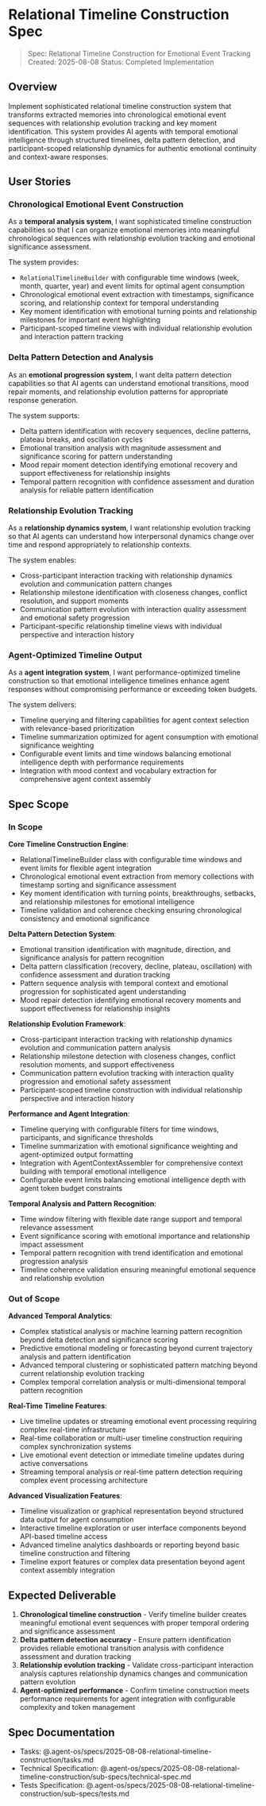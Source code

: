 # Relational Timeline Construction Spec

> Spec: Relational Timeline Construction for Emotional Event Tracking
> Created: 2025-08-08
> Status: Completed Implementation

## Overview

Implement sophisticated relational timeline construction system that transforms extracted memories into chronological emotional event sequences with relationship evolution tracking and key moment identification. This system provides AI agents with temporal emotional intelligence through structured timelines, delta pattern detection, and participant-scoped relationship dynamics for authentic emotional continuity and context-aware responses.

## User Stories

### Chronological Emotional Event Construction

As a **temporal analysis system**, I want sophisticated timeline construction capabilities so that I can organize emotional memories into meaningful chronological sequences with relationship evolution tracking and emotional significance assessment.

The system provides:

- `RelationalTimelineBuilder` with configurable time windows (week, month, quarter, year) and event limits for optimal agent consumption
- Chronological emotional event extraction with timestamps, significance scoring, and relationship context for temporal understanding
- Key moment identification with emotional turning points and relationship milestones for important event highlighting
- Participant-scoped timeline views with individual relationship evolution and interaction pattern tracking

### Delta Pattern Detection and Analysis

As an **emotional progression system**, I want delta pattern detection capabilities so that AI agents can understand emotional transitions, mood repair moments, and relationship evolution patterns for appropriate response generation.

The system supports:

- Delta pattern identification with recovery sequences, decline patterns, plateau breaks, and oscillation cycles
- Emotional transition analysis with magnitude assessment and significance scoring for pattern understanding
- Mood repair moment detection identifying emotional recovery and support effectiveness for relationship insights
- Temporal pattern recognition with confidence assessment and duration analysis for reliable pattern identification

### Relationship Evolution Tracking

As a **relationship dynamics system**, I want relationship evolution tracking so that AI agents can understand how interpersonal dynamics change over time and respond appropriately to relationship contexts.

The system enables:

- Cross-participant interaction tracking with relationship dynamics evolution and communication pattern changes
- Relationship milestone identification with closeness changes, conflict resolution, and support moments
- Communication pattern evolution with interaction quality assessment and emotional safety progression
- Participant-specific relationship timeline views with individual perspective and interaction history

### Agent-Optimized Timeline Output

As a **agent integration system**, I want performance-optimized timeline construction so that emotional intelligence timelines enhance agent responses without compromising performance or exceeding token budgets.

The system delivers:

- Timeline querying and filtering capabilities for agent context selection with relevance-based prioritization
- Timeline summarization optimized for agent consumption with emotional significance weighting
- Configurable event limits and time windows balancing emotional intelligence depth with performance requirements
- Integration with mood context and vocabulary extraction for comprehensive agent context assembly

## Spec Scope

### In Scope

**Core Timeline Construction Engine**:

- RelationalTimelineBuilder class with configurable time windows and event limits for flexible agent integration
- Chronological emotional event extraction from memory collections with timestamp sorting and significance assessment
- Key moment identification with turning points, breakthroughs, setbacks, and relationship milestones for emotional intelligence
- Timeline validation and coherence checking ensuring chronological consistency and emotional significance

**Delta Pattern Detection System**:

- Emotional transition identification with magnitude, direction, and significance analysis for pattern recognition
- Delta pattern classification (recovery, decline, plateau, oscillation) with confidence assessment and duration tracking
- Pattern sequence analysis with temporal context and emotional progression for sophisticated agent understanding
- Mood repair detection identifying emotional recovery moments and support effectiveness for relationship insights

**Relationship Evolution Framework**:

- Cross-participant interaction tracking with relationship dynamics evolution and communication pattern analysis
- Relationship milestone detection with closeness changes, conflict resolution moments, and support effectiveness
- Communication pattern evolution tracking with interaction quality progression and emotional safety assessment
- Participant-scoped timeline construction with individual relationship perspective and interaction history

**Performance and Agent Integration**:

- Timeline querying with configurable filters for time windows, participants, and significance thresholds
- Timeline summarization with emotional significance weighting and agent-optimized output formatting
- Integration with AgentContextAssembler for comprehensive context building with temporal emotional intelligence
- Configurable event limits balancing emotional intelligence depth with agent token budget constraints

**Temporal Analysis and Pattern Recognition**:

- Time window filtering with flexible date range support and temporal relevance assessment
- Event significance scoring with emotional importance and relationship impact assessment
- Temporal pattern recognition with trend identification and emotional progression analysis
- Timeline coherence validation ensuring meaningful emotional sequence and relationship evolution

### Out of Scope

**Advanced Temporal Analytics**:

- Complex statistical analysis or machine learning pattern recognition beyond delta detection and significance scoring
- Predictive emotional modeling or forecasting beyond current trajectory analysis and pattern identification
- Advanced temporal clustering or sophisticated pattern matching beyond current relationship evolution tracking
- Complex temporal correlation analysis or multi-dimensional temporal pattern recognition

**Real-Time Timeline Features**:

- Live timeline updates or streaming emotional event processing requiring complex real-time infrastructure
- Real-time collaboration or multi-user timeline construction requiring complex synchronization systems
- Live emotional event detection or immediate timeline updates during active conversations
- Streaming temporal analysis or real-time pattern detection requiring complex event processing architecture

**Advanced Visualization Features**:

- Timeline visualization or graphical representation beyond structured data output for agent consumption
- Interactive timeline exploration or user interface components beyond API-based timeline access
- Advanced timeline analytics dashboards or reporting beyond basic timeline construction and filtering
- Timeline export features or complex data presentation beyond agent context assembly integration

## Expected Deliverable

1. **Chronological timeline construction** - Verify timeline builder creates meaningful emotional event sequences with proper temporal ordering and significance assessment
2. **Delta pattern detection accuracy** - Ensure pattern identification provides reliable emotional transition analysis with confidence assessment and duration tracking
3. **Relationship evolution tracking** - Validate cross-participant interaction analysis captures relationship dynamics changes and communication pattern evolution
4. **Agent-optimized performance** - Confirm timeline construction meets performance requirements for agent integration with configurable complexity and token management

## Spec Documentation

- Tasks: @.agent-os/specs/2025-08-08-relational-timeline-construction/tasks.md
- Technical Specification: @.agent-os/specs/2025-08-08-relational-timeline-construction/sub-specs/technical-spec.md
- Tests Specification: @.agent-os/specs/2025-08-08-relational-timeline-construction/sub-specs/tests.md
